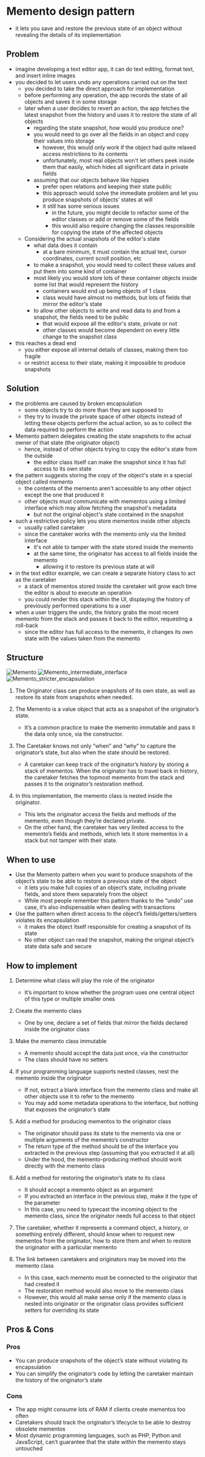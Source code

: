 # Memento design pattern

- it lets you save and restore the previous state of an object without revealing the details of its implementation

## Problem

- imagine developing a text editor app, it can do text editing, format text, and insert inline images
- you decided to let users undo any operations carried out on the text
  - you decided to take the direct approach for implementation
  - before performing any operation, the app records the state of all objects and saves it in some storage
  - later when a user decides to revert an action, the app fetches the latest snapshot from the history and uses it to restore the state of all objects
    - regarding the state snapshot, how would you produce one?
    - you would need to go over all the fields in an object and copy their values into storage
      - however, this would only work if the object had quite relaxed access restrictions to its contents
      - unfortunately, most real objects won't let others peek inside them that easily, which hides all significant data in private fields
    - assuming that our objects behave like hippies
      - prefer open relations and keeping their state public
      - this approach would solve the immediate problem and let you produce snapshots of objects' states at will
      - it still has some serious issues
        - in the future, you might decide to refactor some of the editor classes or add or remove some of the fields
        - this would also require changing the classes responsible for copying the state of the affected objects
  - Considering the actual snapshots of the editor's state
    - what data does it contain
      - at a bare minimum, it must contain the actual text, cursor coordinates, current scroll position, etc
    - to make a snapshot, you would need to collect these values and put them into some kind of container
    - most likely you would store lots of these container objects inside some list that would represent the history
      - containers would end up being objects of 1 class
      - class would have almost no methods, but lots of fields that mirror the editor's state
    - to allow other objects to write and read data to and from a snapshot, the fields need to be public
      - that would expose all the editor's state, private or not
      - other classes would become dependent on every little change to the snapshot class
- this reaches a dead end
  - you either expose all internal details of classes, making them too fragile
  - or restrict access to their state, making it impossible to produce snapshots

## Solution

- the problems are caused by broken encapsulation
  - some objects try to do more than they are supposed to
  - they try to invade the private space of other objects instead of letting these objects perform the actual action, so as to collect the data required to perform the action
- Memento pattern delegates creating the state snapshots to the actual owner of that state (the originator object)
  - hence, instead of other objects trying to copy the editor's state from the outside
    - the editor class itself can make the snapshot since it has full access to its own state
- the pattern suggests storing the copy of the object's state in a special object called memento
  - the contents of the memento aren't accessible to any other object except the one that produced it
  - other objects must communicate with mementos using a limited interface which may allow fetching the snapshot's metadata
    - but not the original object's state contained in the snapshot
- such a restrictive policy lets you store mementos inside other objects
  - usually called caretaker
  - since the caretaker works with the memento only via the limited interface
    - it's not able to tamper with the state stored inside the memento
    - at the same time, the originator has access to all fields inside the memento
      - allowing it to restore its previous state at will
- in the text editor example, we can create a separate history class to act as the caretaker
  - a stack of mementos stored inside the caretaker will grow each time the editor is about to execute an operation
  - you could render this stack within the UI, displaying the history of previously performed operations to a user
- when a user triggers the undo, the history grabs the most recent memento from the stack and passes it back to the editor, requesting a roll-back
  - since the editor has full access to the memento, it changes its own state with the values taken from the memento

## Structure

![Memento](../../images/memento.png)
![Memento_intermediate_interface](../../images/memento_intermediate_interface.png)
![Memento_stricter_encapsulation](../../images/memento_stricter_encapsulation.png)

1. The Originator class can produce snapshots of its own state, as well as restore its state from snapshots when needed.

2. The Memento is a value object that acts as a snapshot of the originator’s state.

   - It’s a common practice to make the memento immutable and pass it the data only once, via the constructor.

3. The Caretaker knows not only “when” and “why” to capture the originator’s state, but also when the state should be restored.

   - A caretaker can keep track of the originator’s history by storing a stack of mementos. When the originator has to travel back in history, the caretaker fetches the topmost memento from the stack and passes it to the originator’s restoration method.

4. In this implementation, the memento class is nested inside the originator.
   - This lets the originator access the fields and methods of the memento, even though they’re declared private.
   - On the other hand, the caretaker has very limited access to the memento’s fields and methods, which lets it store mementos in a stack but not tamper with their state.

## When to use

- Use the Memento pattern when you want to produce snapshots of the object’s state to be able to restore a previous state of the object
  - it lets you make full copies of an object’s state, including private fields, and store them separately from the object
  - While most people remember this pattern thanks to the “undo” use case, it’s also indispensable when dealing with transactions
- Use the pattern when direct access to the object’s fields/getters/setters violates its encapsulation
  - it makes the object itself responsible for creating a snapshot of its state
  - No other object can read the snapshot, making the original object’s state data safe and secure

## How to implement

1. Determine what class will play the role of the originator

   - It’s important to know whether the program uses one central object of this type or multiple smaller ones

2. Create the memento class

   - One by one, declare a set of fields that mirror the fields declared inside the originator class

3. Make the memento class immutable

   - A memento should accept the data just once, via the constructor
   - The class should have no setters

4. If your programming language supports nested classes, nest the memento inside the originator

   - If not, extract a blank interface from the memento class and make all other objects use it to refer to the memento
   - You may add some metadata operations to the interface, but nothing that exposes the originator’s state

5. Add a method for producing mementos to the originator class

   - The originator should pass its state to the memento via one or multiple arguments of the memento’s constructor
   - The return type of the method should be of the interface you extracted in the previous step (assuming that you extracted it at all)
   - Under the hood, the memento-producing method should work directly with the memento class

6. Add a method for restoring the originator’s state to its class

   - It should accept a memento object as an argument
   - If you extracted an interface in the previous step, make it the type of the parameter
   - In this case, you need to typecast the incoming object to the memento class, since the originator needs full access to that object

7. The caretaker, whether it represents a command object, a history, or something entirely different, should know when to request new mementos from the originator, how to store them and when to restore the originator with a particular memento

8. The link between caretakers and originators may be moved into the memento class
   - In this case, each memento must be connected to the originator that had created it
   - The restoration method would also move to the memento class
   - However, this would all make sense only if the memento class is nested into originator or the originator class provides sufficient setters for overriding its state

## Pros & Cons

### Pros

- You can produce snapshots of the object’s state without violating its encapsulation
- You can simplify the originator’s code by letting the caretaker maintain the history of the originator’s state

### Cons

- The app might consume lots of RAM if clients create mementos too often
- Caretakers should track the originator’s lifecycle to be able to destroy obsolete mementos
- Most dynamic programming languages, such as PHP, Python and JavaScript, can’t guarantee that the state within the memento stays untouched
